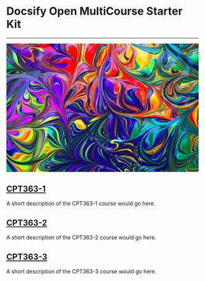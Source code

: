 # Docsify Open MultiCourse Starter Kit

---

![MultiCourse Hub](assets/images/home/sharon-mccutcheon-p203ekCK4Ac-unsplash.jpg ':class=banner-tall-image')

## [CPT363-1](cpt363-1/home.md)
A short description of the CPT363-1 course would go here.

## [CPT363-2](cpt363-2/home.md)
A short description of the CPT363-2 course would go here.

## [CPT363-3](cpt363-3/home.md)
A short description of the CPT363-3 course would go here.
